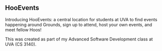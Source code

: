 HooEvents
-
Introducing HooEvents: a central location for students at UVA to find events happening around Grounds, sign up to attend, host your own events, and meet fellow Hoos!

This was created as part of my Advanced Software Development class at UVA (CS 3140).
